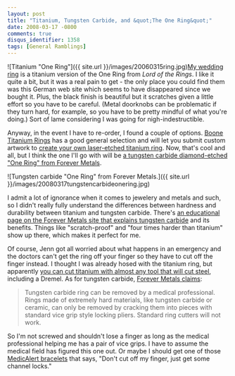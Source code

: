 ```yaml
---
layout: post
title: "Titanium, Tungsten Carbide, and &quot;The One Ring&quot;"
date: 2008-03-17 -0800
comments: true
disqus_identifier: 1358
tags: [General Ramblings]
---
```

![Titanium "One
Ring"]({{ site.url }}/images/20060315ring.jpg)[My
wedding ring](/archive/2006/03/15/my-ring-came-in.aspx) is a titanium
version of the One Ring from *Lord of the Rings*. I like it quite a bit,
but it was a real pain to get - the only place you could find them was
this German web site which seems to have disappeared since we bought it.
Plus, the black finish is beautiful but it scratches given a little
effort so you have to be careful. (Metal doorknobs can be problematic if
they turn hard, for example, so you have to be pretty mindful of what
you're doing.) Sort of lame considering I was going for
nigh-indestructible.

Anyway, in the event I have to re-order, I found a couple of options.
[Boone Titanium Rings](http://www.boonerings.com/) has a good general
selection and will let you submit custom artwork to [create your own
laser-etched titanium
ring](http://www.boonerings.com/htmpages/createyourown.htm). Now, that's
cool and all, but I think the one I'll go with will be [a tungsten
carbide diamond-etched "One Ring" from Forever
Metals](http://www.forevermetals.com/domed-tungsten-carbide-rings/one-ring-lord-of-the-rings/).

![Tungsten carbide "One Ring" from Forever
Metals.]({{ site.url }}/images/20080317tungstencarbideonering.jpg)

I admit a lot of ignorance when it comes to jewelery and metals and
such, so I didn't really fully understand the differences between
hardness and durability between titanium and tungsten carbide. There's
[an educational page on the Forever Metals site that explains tungsten
carbide](http://www.forevermetals.com/jewelry-tungsten-carbide-ring/)
and its benefits. Things like "scratch-proof" and "four times harder
than titanium" show up there, which makes it perfect for me.

Of course, Jenn got all worried about what happens in an emergency and
the doctors can't get the ring off your finger so they have to cut off
the finger instead. I thought I was already hosed with the titanium
ring, but apparently [you can cut titanium with almost any tool that
will cut
steel](http://www.cascadiadesignstudio.com/faq-cut-off-ring.htm),
including a Dremel. As for tungsten carbide, [Forever Metals
claims](http://www.forevermetals.com/jewelry-tungsten-carbide-ring/):

> Tungsten carbide ring can be removed by a medical professional. Rings
> made of extremely hard materials, like tungsten carbide or ceramic,
> can only be removed by cracking them into pieces with standard vice
> grip style locking pliers. Standard ring cutters will not work.

So I'm not screwed and shouldn't lose a finger as long as the medical
professional helping me has a pair of vice grips. I have to assume the
medical field has figured this one out. Or maybe I should get one of
those [MedicAlert bracelets](http://www.medicalert.org) that says,
"Don't cut off my finger, just get some channel locks."

